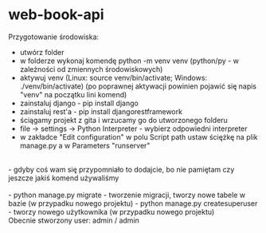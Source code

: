 # web-book-api

Przygotowanie środowiska:
- utwórz folder
- w folderze wykonaj komendę python -m venv venv (python/py - w zależności od zmiennych środowiskowych)
- aktywuj venv (Linux: source venv/bin/activate; Windows: ./venv/bin/activate)
  (po poprawnej aktywacji powinien pojawić się napis "venv" na początku lini komend)
- zainstaluj django - pip install django
- zainstaluj rest'a - pip install djangorestframework
- ściągamy projekt z gita i wrzucamy go do utworzonego folderu
- file -> settings -> Python Interpreter - wybierz odpowiedni interpreter
- w zakładce "Edit configuration" w polu Script path ustaw ściężkę na plik manage.py a w Parameters "runserver"
<br>
- gdyby coś wam się przypomniało to dodajcie, bo nie pamiętam czy jeszcze jakiś komend używaliśmy
<br>
<br>
- python manage.py migrate - tworzenie migracji, tworzy nowe tabele w bazie (w przypadku nowego projektu)
- python manage.py createsuperuser - tworzy nowego użytkownika (w przypadku nowego projektu)
<br>
Obecnie stworzony user: admin / admin
